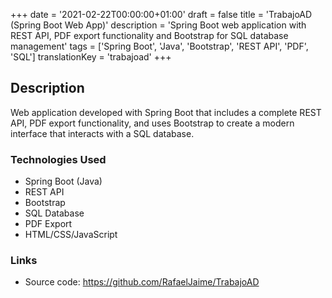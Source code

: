 +++
date = '2021-02-22T00:00:00+01:00'
draft = false
title = 'TrabajoAD (Spring Boot Web App)'
description = 'Spring Boot web application with REST API, PDF export functionality and Bootstrap for SQL database management'
tags = ['Spring Boot', 'Java', 'Bootstrap', 'REST API', 'PDF', 'SQL']
translationKey = 'trabajoad'
+++

## Description

Web application developed with Spring Boot that includes a complete REST API, PDF export functionality, and uses Bootstrap to create a modern interface that interacts with a SQL database.

### Technologies Used

- Spring Boot (Java)
- REST API
- Bootstrap
- SQL Database
- PDF Export
- HTML/CSS/JavaScript

### Links

- Source code: https://github.com/RafaelJaime/TrabajoAD
